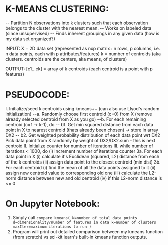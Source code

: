 # K-MEANS CLUSTERING:
-- Partition N observations into k clusters such that each observation belongs to the cluster with the nearest mean. 
-- Works on labeled data (since unsupervised)
-- Finds inherent groupings in any given data (how is my data set organized?)

INPUT:
X = 2D data set (represented as nxp matrix : n rows, p columns, i.e. n data points, each with p attributes/features)
k = number of centroids (aka clusters. centroids are the centers, aka means, of clusters)

OUTPUT:
[c1...ck] = array of k centroids (each centroid is a point with p features)

# PSEUDOCODE:
I. Initialize/seed k centroids using kmeans++ (can also use Llyod's random initialization)
--a. Randomly choose first centroid (c=0) from X (remove already selected centroid from X as you go)
--b. For each remaining centroid (c=1 -> k-1), do
-- b1. Get min squared distance from each data point in X to nearest centroid (thats already been chosen) -> store in array DX2
-- b2. Get weighted probability distribution of each data point wrt DX2
Pick data point from X randomly by weight of DX2/DX2.sum - this is next centroid
II. Initialize counter for number of iterations
III. while number of iterations < 1000, do
    (i) Increment number of iterations counter
    3a. For each data point in X
        (i) calculate it's Euclidean (squared, L2) distance from each of the k centroids 
       (ii) assign data point to the closest centroid (min dist)
    3b. For each centroid
       (i) find the mean of all the data points assigned to it
      (ii) assign new centroid value to corresponding old one
      (iii) calculate the L2-norm distance between new and old centroid
      (iv)  if this L2-norm distance is <= 0
      
 # On Jupyter Notebook:
 1. Simply call 
 `compare_kmeans( N=number of total data points
                  d=dimensionality/number of features in data
                  k=number of clusters
                  maxIter=maximum iterations to run
                )`
2. Program will print out detailed comparison between my kmeans function (from scratch) vs sci-kit learn's built-in kmeans function outputs.
